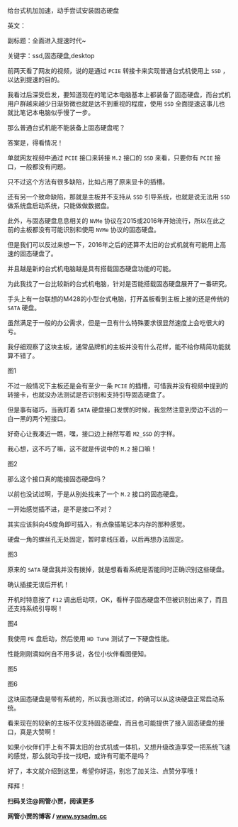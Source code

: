 给台式机加加速，动手尝试安装固态硬盘

英文：

副标题：全面进入提速时代~

关键字：ssd,固态硬盘,desktop



前两天看了网友的视频，说的是通过 `PCIE` 转接卡来实现普通台式机使用上 `SSD` ，以达到提速的目的。

我看过后深受启发，要知道现在的笔记本电脑基本上都装备了固态硬盘，而台式机用户群越来越少日渐势微也就是达不到重视的程度，使用 `SSD` 全面提速这事儿也就比笔记本电脑似乎慢了一步。

那么普通台式机能不能装备上固态硬盘呢？

答案是，得看情况！



单就网友视频中通过 `PCIE` 接口来转接 `M.2` 接口的 `SSD` 来看，只要你有 `PCIE` 接口，一般都没有问题。

只不过这个方法有很多缺陷，比如占用了原来显卡的插槽。

还有另一个致命缺陷，那就是主板并不支持从 `SSD` 引导系统，也就是说无法用 `SSD` 做系统盘启动系统，只能做做数据盘。

此外，与固态硬盘息息相关的 `NVMe` 协议在2015或2016年开始流行，所以在此之前的主板都没有可能识别和使用 `NVMe` 协议的固态硬盘。

但是我们可以反过来想一下，2016年之后的还算不太旧的台式机就有可能用上高速的固态硬盘了。

并且越是新的台式机电脑越是具有搭载固态硬盘功能的可能。

为此我找了一台比较新的台式机电脑，针对是否能搭载固态硬盘展开了一番研究。



手头上有一台联想的M428的小型台式电脑，打开盖板看到主板上接的还是传统的 `SATA` 硬盘。

虽然满足于一般的办公需求，但是一旦有什么特殊要求很显然速度上会吃很大的亏。

我仔细观察了这块主板，通常品牌机的主板并没有什么花样，能不给你精简功能就算不错了。

图1



不过一般情况下主板还是会有至少一条 `PCIE` 的插槽，可惜我并没有视频中提到的转接卡，也就没办法测试是否识别和支持引导固态硬盘了。

但是事有碰巧，当我盯着 `SATA` 硬盘接口发愣的时候，我忽然注意到旁边不远的一白一黑的两个短接口。

好奇心让我凑近一瞧，嘿，接口边上赫然写着 `M2_SSD` 的字样。

我心想，这不巧了嘛，这不就是传说中的 `M.2` 接口嘛！

图2



那么这个接口真的能接固态硬盘吗？

以前也没试过啊，于是从别处找来了一个 `M.2` 接口的固态硬盘。

一开始感觉插不进，是不是接口不对？

其实应该斜向45度角即可插入，有点像插笔记本内存的那种感觉。

硬盘一角的螺丝孔无处固定，暂时拿线压着，以后再想办法固定。

图3



原来的 `SATA` 硬盘我并没有拨掉，就是想看看系统是否能同时正确识别这些硬盘。

确认插接无误后开机！

开机时特意按了  `F12` 调出启动项，OK，看样子固态硬盘不但被识别出来了，而且还支持系统引导啊！

图4



我使用 `PE` 盘启动，然后使用 `HD Tune` 测试了一下硬盘性能。

性能刚刚滴如何自不用多说，各位小伙伴看图便知。

图5

图6



这块固态硬盘是带有系统的，所以我也测试过，的确可以从这块硬盘正常启动系统。

看来现在的较新的主板不仅支持固态硬盘，而且也可能提供了接入固态硬盘的接口，真是大赞啊！

如果小伙伴们手上有不算太旧的台式机或一体机，又想升级改造享受一把系统飞速的感觉，那么就动手找一找吧，或许有可能不是吗？

好了，本文就介绍到这里，希望你好运，别忘了加关注、点赞分享哦！

拜拜！



**扫码关注@网管小贾，阅读更多**

**网管小贾的博客 / www.sysadm.cc**





